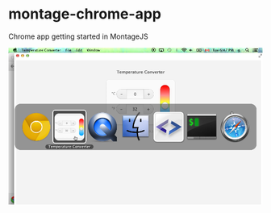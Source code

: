 montage-chrome-app
==================

Chrome app getting started in MontageJS



[![ScreenShot](screenshot.png)](screenshot.png)
